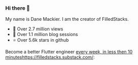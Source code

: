 ### Hi there 👋

My name is Dane Mackier. I am the creator of FilledStacks. 

- 🔭 Over 2.7 million views
- 🌱 Over 1.1 million blog sessions
- ⭐️ Over 5.6k stars in github

Become a better Flutter engineer [every week, in less then 10 minutes](https://filledstacks.substack.com/)https://filledstacks.substack.com/: 



